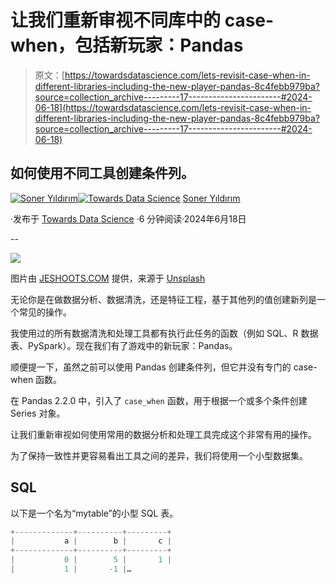# 让我们重新审视不同库中的 case-when，包括新玩家：Pandas

> 原文：[https://towardsdatascience.com/lets-revisit-case-when-in-different-libraries-including-the-new-player-pandas-8c4febb979ba?source=collection_archive---------17-----------------------#2024-06-18](https://towardsdatascience.com/lets-revisit-case-when-in-different-libraries-including-the-new-player-pandas-8c4febb979ba?source=collection_archive---------17-----------------------#2024-06-18)

## 如何使用不同工具创建条件列。

[](https://sonery.medium.com/?source=post_page---byline--8c4febb979ba--------------------------------)[![Soner Yıldırım](../Images/c589572e9d1ee176cd4f5a0008173f1b.png)](https://sonery.medium.com/?source=post_page---byline--8c4febb979ba--------------------------------)[](https://towardsdatascience.com/?source=post_page---byline--8c4febb979ba--------------------------------)[![Towards Data Science](../Images/a6ff2676ffcc0c7aad8aaf1d79379785.png)](https://towardsdatascience.com/?source=post_page---byline--8c4febb979ba--------------------------------) [Soner Yıldırım](https://sonery.medium.com/?source=post_page---byline--8c4febb979ba--------------------------------)

·发布于 [Towards Data Science](https://towardsdatascience.com/?source=post_page---byline--8c4febb979ba--------------------------------) ·6 分钟阅读·2024年6月18日

--

![](../Images/bc06ef7c7230f619353bf30c88265be0.png)

图片由 [JESHOOTS.COM](https://unsplash.com/@jeshoots?utm_content=creditCopyText&utm_medium=referral&utm_source=unsplash) 提供，来源于 [Unsplash](https://unsplash.com/photos/three-black-handled-pliers-on-brown-surface-VdOO4_HFTWM?utm_content=creditCopyText&utm_medium=referral&utm_source=unsplash)

无论你是在做数据分析、数据清洗，还是特征工程，基于其他列的值创建新列是一个常见的操作。

我使用过的所有数据清洗和处理工具都有执行此任务的函数（例如 SQL、R 数据表、PySpark）。现在我们有了游戏中的新玩家：Pandas。

顺便提一下，虽然之前可以使用 Pandas 创建条件列，但它并没有专门的 case-when 函数。

在 Pandas 2.2.0 中，引入了 `case_when` 函数，用于根据一个或多个条件创建 Series 对象。

让我们重新审视如何使用常用的数据分析和处理工具完成这个非常有用的操作。

为了保持一致性并更容易看出工具之间的差异，我们将使用一个小型数据集。

## SQL

以下是一个名为“mytable”的小型 SQL 表。

```py
+-------------+----------+---------+
|           a |        b |       c |
+-------------+----------+---------+
|           0 |        5 |       1 |
|           1 |       -1 |…
```
